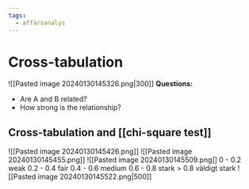 ```yaml
---
tags:
  - affärsanalys
---
```

# Cross-tabulation
![[Pasted image 20240130145326.png|300]]
**Questions:**
- Are A and B related?
- How strong is the relationship?

## Cross-tabulation and [[chi-square test]]
![[Pasted image 20240130145426.png]]
![[Pasted image 20240130145455.png]]
![[Pasted image 20240130145509.png]]
0 - 0.2 weak
0.2 - 0.4 fair
0.4 - 0.6 medium
0.6 - 0.8 stark
$>$ 0.8 väldigt stark
![[Pasted image 20240130145522.png|500]]

